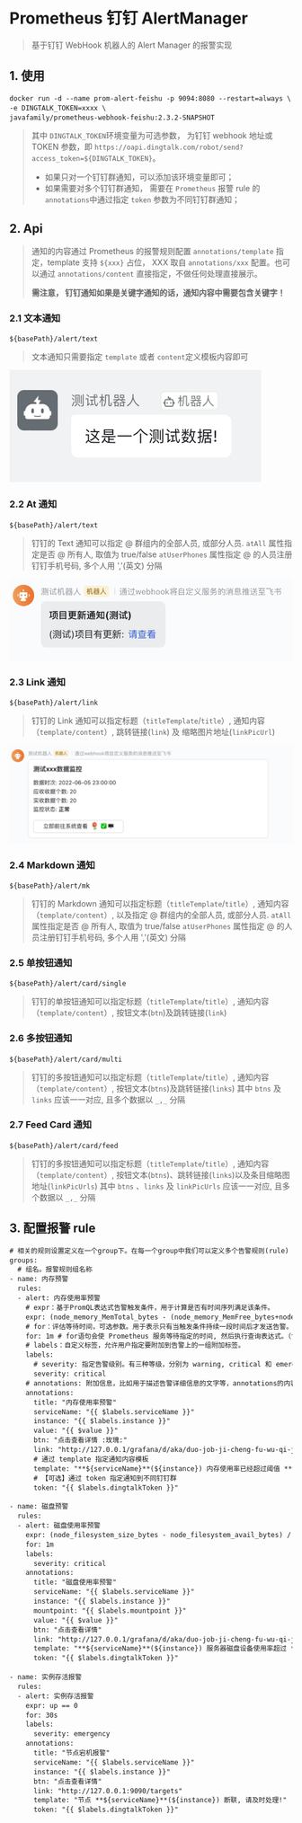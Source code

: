 # Prometheus 钉钉 AlertManager

> 基于钉钉 WebHook 机器人的 Alert Manager 的报警实现

## 1. 使用

``` xml
docker run -d --name prom-alert-feishu -p 9094:8080 --restart=always \
-e DINGTALK_TOKEN=xxxx \
javafamily/prometheus-webhook-feishu:2.3.2-SNAPSHOT
```



> 其中 `DINGTALK_TOKEN`环境变量为可选参数， 为钉钉 webhook 地址或 TOKEN 参数，即 `https://oapi.dingtalk.com/robot/send?access_token=${DINGTALK_TOKEN}`。
>
> * 如果只对一个钉钉群通知，可以添加该环境变量即可；
> * 如果需要对多个钉钉群通知， 需要在 `Prometheus` 报警 rule 的 `annotations`中通过指定 `token` 参数为不同钉钉群通知；



## 2. Api

> 通知的内容通过 Prometheus 的报警规则配置 `annotations/template` 指定，template 支持 `${xxx}` 占位， XXX 取自 `annotations/xxx` 配置。也可以通过 `annotations/content` 直接指定，不做任何处理直接展示。
>
> **需注意， 钉钉通知如果是关键字通知的话，通知内容中需要包含关键字！**

### 2.1 文本通知

`${basePath}/alert/text`

> 文本通知只需要指定 `template` 或者 `content`定义模板内容即可

![image-20220806170743367](img/README//image-20230326130822386.png)

### 2.2 At 通知

`${basePath}/alert/text`

> 钉钉的 Text 通知可以指定 @ 群组内的全部人员, 或部分人员. 
> `atAll` 属性指定是否 @ 所有人, 取值为 true/false
> `atUserPhones` 属性指定 @ 的人员注册钉钉手机号码, 多个人用 ','(英文) 分隔

![image-20220806170844395](img/README//image-20220806170844395.png)

### 2.3 Link 通知

`${basePath}/alert/link`

> 钉钉的 Link 通知可以指定标题（`titleTemplate`/`title`）, 通知内容（`template/content`）, 跳转链接(`link`) 及 缩略图片地址(`linkPicUrl`)

![image-20220806170925022](img/README//image-20220806170925022.png)

### 2.4 Markdown 通知

`${basePath}/alert/mk`

> 钉钉的 Markdown 通知可以指定标题（`titleTemplate`/`title`）, 通知内容（`template/content`）, 以及指定 @ 群组内的全部人员, 或部分人员. 
> `atAll` 属性指定是否 @ 所有人, 取值为 true/false
> `atUserPhones` 属性指定 @ 的人员注册钉钉手机号码, 多个人用 ','(英文) 分隔

### 2.5 单按钮通知

`${basePath}/alert/card/single`

> 钉钉的单按钮通知可以指定标题（`titleTemplate`/`title`）, 通知内容（`template/content`）, 按钮文本(`btn`)及跳转链接(`link`)

### 2.6 多按钮通知

`${basePath}/alert/card/multi`

> 钉钉的多按钮通知可以指定标题（`titleTemplate`/`title`）, 通知内容（`template/content`）, 按钮文本(`btns`)及跳转链接(`links`)
> 其中 `btns` 及 `links` 应该一一对应, 且多个数据以 `_,_` 分隔

### 2.7 Feed Card 通知

`${basePath}/alert/card/feed`

> 钉钉的多按钮通知可以指定标题（`titleTemplate`/`title`）, 通知内容（`template/content`）, 按钮文本(`btns`)、跳转链接(`links`)以及条目缩略图地址(`linkPicUrls`)
> 其中 `btns` 、`links` 及 `linkPicUrls` 应该一一对应, 且多个数据以 `_,_` 分隔


## 3. 配置报警 rule

``` xml
# 相关的规则设置定义在一个group下。在每一个group中我们可以定义多个告警规则(rule)
groups:
  # 组名。报警规则组名称
- name: 内存预警
  rules:
  - alert: 内存使用率预警
    # expr：基于PromQL表达式告警触发条件，用于计算是否有时间序列满足该条件。
    expr: (node_memory_MemTotal_bytes - (node_memory_MemFree_bytes+node_memory_Buffers_bytes+node_memory_Cached_bytes )) / node_memory_MemTotal_bytes * 100 > 98
    # for：评估等待时间，可选参数。用于表示只有当触发条件持续一段时间后才发送告警。在等待期间新产生告警的状态为pending。
    for: 1m # for语句会使 Prometheus 服务等待指定的时间, 然后执行查询表达式。（for 表示告警持续的时长，若持续时长小于该时间就不发给alertmanager了，大于该时间再发。for的值不要小于prometheus中的scrape_interval，例如scrape_interval为30s，for为15s，如果触发告警规则，则再经过for时长后也一定会告警，这是因为最新的度量指标还没有拉取，在15s时仍会用原来值进行计算。另外，要注意的是只有在第一次触发告警时才会等待(for)时长。）
    # labels：自定义标签，允许用户指定要附加到告警上的一组附加标签。
    labels:
      # severity: 指定告警级别。有三种等级，分别为 warning, critical 和 emergency 。严重等级依次递增。
      severity: critical
    # annotations: 附加信息，比如用于描述告警详细信息的文字等，annotations的内容在告警产生时会一同作为参数发送到Alertmanager。
    annotations:
      title: "内存使用率预警"
      serviceName: "{{ $labels.serviceName }}"
      instance: "{{ $labels.instance }}"
      value: "{{ $value }}"
      btn: "点击查看详情 :玫瑰:"
      link: "http://127.0.0.1/grafana/d/aka/duo-job-ji-cheng-fu-wu-qi-jian-kong"
      # 通过 template 指定通知内容模板
      template: "**${serviceName}**(${instance}) 内存使用率已经超过阈值 **98%**, 请及时处理！\n当前值: ${value}%"
      # 【可选】通过 token 指定通知到不同钉钉群
      token: "{{ $labels.dingtalkToken }}"

- name: 磁盘预警
  rules:
  - alert: 磁盘使用率预警
    expr: (node_filesystem_size_bytes - node_filesystem_avail_bytes) / node_filesystem_size_bytes * 100 > 90
    for: 1m
    labels:
      severity: critical
    annotations:
      title: "磁盘使用率预警"
      serviceName: "{{ $labels.serviceName }}"
      instance: "{{ $labels.instance }}"
      mountpoint: "{{ $labels.mountpoint }}"
      value: "{{ $value }}"
      btn: "点击查看详情"
      link: "http://127.0.0.1/grafana/d/aka/duo-job-ji-cheng-fu-wu-qi-jian-kong"
      template: "**${serviceName}**(${instance}) 服务器磁盘设备使用率超过 **90%**, 请及时处理！\n挂载点: ${mountpoint}\n当前值: ${value}%!"
      token: "{{ $labels.dingtalkToken }}"

- name: 实例存活报警
  rules:
  - alert: 实例存活报警
    expr: up == 0
    for: 30s
    labels:
      severity: emergency
    annotations:
      title: "节点宕机报警"
      serviceName: "{{ $labels.serviceName }}"
      instance: "{{ $labels.instance }}"
      btn: "点击查看详情"
      link: "http://127.0.0.1:9090/targets"
      template: "节点 **${serviceName}**(${instance}) 断联, 请及时处理!"
      token: "{{ $labels.dingtalkToken }}"
```



